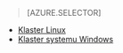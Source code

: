 > [AZURE.SELECTOR]
- [Klaster Linux](../articles/hdinsight/hdinsight-hadoop-run-samples-linux.md)
- [Klaster systemu Windows](../articles/hdinsight/hdinsight-run-samples.md)
